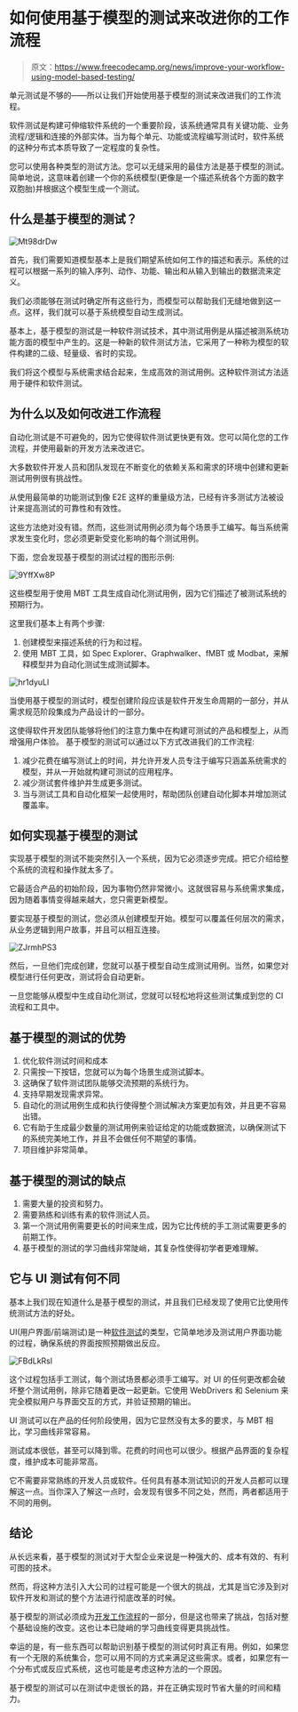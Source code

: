 # 如何使用基于模型的测试来改进你的工作流程

> 原文：<https://www.freecodecamp.org/news/improve-your-workflow-using-model-based-testing/>

单元测试是不够的——所以让我们开始使用基于模型的测试来改进我们的工作流程。

软件测试是构建可伸缩软件系统的一个重要阶段，该系统通常具有关键功能、业务流程/逻辑和连接的外部实体。当为每个单元、功能或流程编写测试时，软件系统的这种分布式本质导致了一定程度的复杂性。

您可以使用各种类型的测试方法。您可以无缝采用的最佳方法是基于模型的测试。简单地说，这意味着创建一个你的系统模型(更像是一个描述系统各个方面的数字双胞胎)并根据这个模型生成一个测试。

## 什么是基于模型的测试？

![Mt98drDw](img/26ae37f2d759f4959d067bbba1d2407f.png)

首先，我们需要知道模型基本上是我们期望系统如何工作的描述和表示。系统的过程可以根据一系列的输入序列、动作、功能、输出和从输入到输出的数据流来定义。

我们必须能够在测试时确定所有这些行为，而模型可以帮助我们无缝地做到这一点。这样，我们就可以基于系统模型自动生成测试。

基本上，基于模型的测试是一种软件测试技术，其中测试用例是从描述被测系统功能方面的模型中产生的。这是一种新的软件测试方法，它采用了一种称为模型的软件构建的二级、轻量级、省时的实现。

我们将这个模型与系统需求结合起来，生成高效的测试用例。这种软件测试方法适用于硬件和软件测试。

## 为什么以及如何改进工作流程

自动化测试是不可避免的，因为它使得软件测试更快更有效。您可以简化您的工作流程，并使用最新的开发方法来改进它。

大多数软件开发人员和团队发现在不断变化的依赖关系和需求的环境中创建和更新测试用例很有挑战性。

从使用最简单的功能测试到像 E2E 这样的重量级方法，已经有许多测试方法被设计来提高测试的可靠性和有效性。

这些方法绝对没有错。然而，这些测试用例必须为每个场景手工编写。每当系统需求发生变化时，您必须更新受变化影响的每个测试用例。

下面，您会发现基于模型的测试过程的图形示例:

![9YffXw8P](img/f9347966e377a4c058bac5841871ab41.png)

这些模型用于使用 MBT 工具生成自动化测试用例，因为它们描述了被测试系统的预期行为。

这里我们基本上有两个步骤:

1.  创建模型来描述系统的行为和过程。
2.  使用 MBT 工具，如 Spec Explorer、Graphwalker、fMBT 或 Modbat，来解释模型并为自动化测试生成测试脚本。

![hr1dyuLl](img/09042334a19b6ccc0df924774a5bbf3e.png)

当使用基于模型的测试时，模型创建阶段应该是软件开发生命周期的一部分，并从需求规范阶段集成为产品设计的一部分。

这使得软件开发团队能够将他们的注意力集中在构建可测试的产品和模型上，从而增强用户体验。
基于模型的测试可以通过以下方式改进我们的工作流程:

1.  减少花费在编写测试上的时间，并允许开发人员专注于编写只涵盖系统需求的模型，并从一开始就构建可测试的应用程序。
2.  减少测试套件维护并生成更多测试。
3.  当与测试工具和自动化框架一起使用时，帮助团队创建自动化脚本并增加测试覆盖率。

## 如何实现基于模型的测试

实现基于模型的测试不能突然引入一个系统，因为它必须逐步完成。把它介绍给整个系统的流程和操作就太多了。

它最适合产品的初始阶段，因为事物仍然非常微小。这就很容易与系统需求集成，因为随着事情变得越来越大，您只需更新模型。

要实现基于模型的测试，您必须从创建模型开始。模型可以覆盖任何层次的需求，从业务逻辑到用户故事，并且可以相互连接。

![ZJrmhPS3](img/1a1fe475cd6757b59a528d1565491809.png)

然后，一旦他们完成创建，您就可以基于模型自动生成测试用例。当然，如果您对模型进行任何更改，测试将会自动更新。

一旦您能够从模型中生成自动化测试，您就可以轻松地将这些测试集成到您的 CI 流程和工具中。

## 基于模型的测试的优势

1.  优化软件测试时间和成本
2.  只需按一下按钮，您就可以为每个场景生成测试脚本。
3.  这确保了软件测试团队能够交流预期的系统行为。
4.  支持早期发现需求异常。
5.  自动化的测试用例生成和执行使得整个测试解决方案更加有效，并且更不容易出错。
6.  它有助于生成最少数量的测试用例来验证给定的功能或数据流，以确保测试下的系统完美地工作，并且不会做任何不期望的事情。
7.  项目维护非常简单。

## 基于模型的测试的缺点

1.  需要大量的投资和努力。
2.  需要熟练和训练有素的软件测试人员。
3.  第一个测试用例需要更长的时间来生成，因为它比传统的手工测试需要更多的前期工作。
4.  基于模型的测试的学习曲线非常陡峭，其复杂性使得初学者更难理解。

## 它与 UI 测试有何不同

基本上我们现在知道什么是基于模型的测试，并且我们已经发现了使用它比使用传统测试方法的好处。

UI(用户界面/前端测试)是一种[软件测试](https://en.wikipedia.org/wiki/Software_testing)的类型，它简单地涉及测试用户界面功能的过程，确保系统的界面按照预期做出反应。

![FBdLkRsl](img/5e3c96af3323923ab4b700cfe49b10ea.png)

这个过程包括手工测试，每个测试场景都必须手工编写。对 UI 的任何更改都会破坏整个测试用例，除非它随着更改一起更新。它使用 WebDrivers 和 Selenium 来完全模拟用户与界面交互的方式，并验证预期的输出。

UI 测试可以在产品的任何阶段使用，因为它显然没有太多的要求，与 MBT 相比，学习曲线非常容易。

测试成本很低，甚至可以降到零。花费的时间也可以很少。根据产品界面的复杂程度，维护成本可能非常高。

它不需要非常熟练的开发人员或软件。任何具有基本测试知识的开发人员都可以理解这一点。当你深入了解这一点时，会发现有很多不同之处，然而，两者都适用于不同的用例。

## 结论

从长远来看，基于模型的测试对于大型企业来说是一种强大的、成本有效的、有利可图的技术。

然而，将这种方法引入大公司的过程可能是一个很大的挑战，尤其是当它涉及到对软件开发和测试的整个方法进行彻底改革的时候。

基于模型的测试必须成为[开发工作流程](https://hackernoon.com/how-do-we-setup-a-proper-development-workflow-f708031370d9)的一部分，但是这也带来了挑战，包括对整个基础设施的改变。这也让本已陡峭的学习曲线变得更具挑战性。

幸运的是，有一些东西可以帮助识别基于模型的测试何时真正有用。例如，如果您有一个无限的系统集合，您可以用不同的方式来满足这些需求。或者，如果您有一个分布式或反应式系统，这也可能是考虑这种方法的一个原因。

基于模型的测试可以在测试中走很长的路，并在正确实现时节省大量的时间和精力。